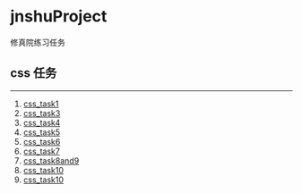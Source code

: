 # jnshuProject
修真院练习任务

## css 任务
***
1. [css_task1][1]
2. [css_task3][3]
3. [css_task4][4]
4. [css_task5][5]
5. [css_task6][6]
6. [css_task7][7]
7. [css_task8and9][8]
8. [css_task10][10]
9. [css_task10][11]



[1]: https://lionzhan.github.io/jnshuProject/css_task1/index.html
[3]: https://lionzhan.github.io/jnshuProject/css_task3/index.html
[4]: https://lionzhan.github.io/jnshuProject/css_task4/index.html
[5]: https://lionzhan.github.io/jnshuProject/css_task5/index.html
[6]: https://lionzhan.github.io/jnshuProject/css_task6/index.html
[7]: https://lionzhan.github.io/jnshuProject/css_task7/index.html
[8]: https://lionzhan.github.io/jnshuProject/css_task8and9/index.html
[10]: https://lionzhan.github.io/jnshuProject/css_task10/index.html
[11]: https://lionzhan.github.io/jnshuProject/css_task11/index.html
